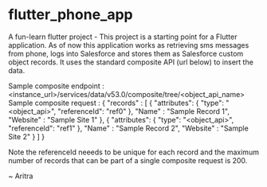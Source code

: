 # flutter_phone_app

A fun-learn flutter project - This project is a starting point for a Flutter application. As of now this application works as retrieving sms messages from phone, logs into Salesforce and stores them as Salesforce custom object records. It uses the standard composite API (url below) to insert the data. 

Sample composite endpoint : <instance_url>/services/data/v53.0/composite/tree/<object_api_name>
Sample composite request : 
{
    "records" : [
        {
            "attributes": {
                "type": "<object_api>",
                "referenceId": "ref0"
            },
            "Name" : "Sample Record 1",
            "Website" : "Sample Site 1"
        },
        {
            "attributes": {
                "type": "<object_api>",
                "referenceId": "ref1"
            },
            "Name" : "Sample Record 2",
            "Website" : "Sample Site 2"
        }
    ]
}

Note the referenceId neeeds to be unique for each record and the maximum number of records that can be part of a single composite request is 200.

~ Aritra